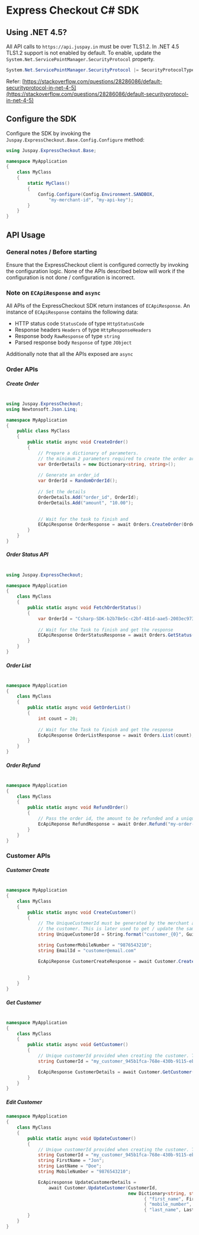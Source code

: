 ﻿# Express Checkout C# SDK

## Using .NET 4.5? 

All API calls to `https://api.juspay.in` must be over TLS1.2. In .NET 4.5 TLS1.2 support is not enabled
by default. To enable, update the `System.Net.ServicePointManager.SecurityProtocol` property.

```cs
System.Net.ServicePointManager.SecurityProtocol |= SecurityProtocolType.Tls12;
```

Refer: [https://stackoverflow.com/questions/28286086/default-securityprotocol-in-net-4-5](https://stackoverflow.com/questions/28286086/default-securityprotocol-in-net-4-5)

## Configure the SDK
Configure the SDK by invoking the `Juspay.ExpressCheckout.Base.Config.Configure` method:

```cs
using Juspay.ExpressCheckout.Base;

namespace MyApplication
{
    class MyClass
    {
        static MyClass()
        {
            Config.Configure(Config.Environment.SANDBOX, 
                "my-merchant-id", "my-api-key");
        }
    }
}
```

## API Usage

### General notes / Before starting

Ensure that the ExpressCheckout client is configured correctly by invoking the configuration logic. None of the
APIs described below will work if the configuration is not done / configuration is incorrect.

### Note on `ECApiResponse` and `async`
All APIs of the ExpressCheckout SDK return instances of `ECApiResponse`. An instance of `ECApiResponse` contains the following data:

- HTTP status code `StatusCode` of type `HttpStatusCode`
- Response headers `Headers` of type `HttpResponseHeaders`
- Response body `RawResponse` of type `string`
- Parsed response body `Response` of type `JObject`

Additionally note that all the APIs exposed are `async`

### Order APIs

##### Create Order
#
```cs
using Juspay.ExpressCheckout;
using Newtonsoft.Json.Linq;

namespace MyApplication 
{
    public class MyClass
    {
        public static async void CreateOrder()
        {
            // Prepare a dictionary of parameters.
            // the minimum 2 parameters required to create the order are the orderId and the order amount
            var OrderDetails = new Dictionary<string, string>();
            
            // Generate an order_id
            var OrderId = RandomOrderId();
            
            // Set the details
            OrderDetails.Add("order_id", OrderId);
            OrderDetails.Add("amount", "10.00");
            

            // Wait for the task to finish and
            ECApiResponse OrderResponse = await Orders.CreateOrder(OrderDetails);
        }
    }
}
```


##### Order Status API
#
```cs
using Juspay.ExpressCheckout;

namespace MyApplication
{
    class MyClass
    {
        public static async void FetchOrderStatus()
        {
            var OrderId = "Csharp-SDK-b2b78e5c-c2bf-481d-aae5-2003ec9738df";
            
            // Wait for the Task to finish and get the response
            ECApiResponse OrderStatusResponse = await Orders.GetStatus(OrderId);
        }
    }
}

```
##### Order List
#
```cs
namespace MyApplication
{
    class MyClass
    {
        public static async void GetOrderList()
        {
            int count = 20;
            
            // Wait for the Task to finish and get the response
            EcApiResponse OrderListResponse = await Orders.List(count);
        }
    }
}
```

##### Order Refund
#
```cs
namespace MyApplication
{
    class MyClass
    {
        public static async void RefundOrder()
        {
            // Pass the order id, the amount to be refunded and a unique identifier which is recorded in your system.
            EcApiReponse RefundResponse = await Order.Refund("my-order-id", 12.00, Guid.NewGuid().ToString());
        }
    }
}
```

### Customer APIs

##### Customer Create
#
```cs
namespace MyApplication
{
    class MyClass
    {
        public static async void CreateCustomer()
        {
            // The UniqueCustomerId must be generated by the merchant and should be provided when creating
            // the customer. This is later used to get / update the same customer.
            string UniqueCustomerId = String.format("customer_{0}", Guid.NewGuild().ToString());

            string CustomerMobileNumber = "9876543210";
            string EmailId = "customer@email.com"

            EcApiReponse CustomerCreateResponse = await Customer.CreateCustomer(UniqueCustomerId, 
                                                                                CustomerMobileNumber,
                                                                                EmailId);
        }
    }
}
```


##### Get Customer
#
```cs
namespace MyApplication
{
    class MyClass
    {
        public static async void GetCustomer()
        {
            // Unique customerId provided when creating the customer. This reference must be stored by you.
            string CustomerId = "my_customer_945b1fca-768e-430b-9115-eb6dbaf5b3f4";

            EcApiResponse CustomerDetails = await Customer.GetCustomer(CustomerId);
        }
    }
}
```

##### Edit Customer
```cs
namespace MyApplication
{
    class MyClass
    {
        public static async void UpdateCustomer()
        {
            // Unique customerId provided when creating the customer. This reference must be stored by you.
            string CustomerId = "my_customer_945b1fca-768e-430b-9115-eb6dbaf5b3f4";
            string FirstName = "Jon";
            string LastName = "Doe";
            string MobileNumber = "9876543210";

            EcApiresponse UpdateCustomerDetails = 
                await Customer.UpdateCustomer(CustomerId, 
                                              new Dictionary<string, string>() {
                                                    { "first_name", FirstName },
                                                    { "mobile_number", MobileNumber },
                                                    { "last_name", LastName } });
        }
    }
}
```